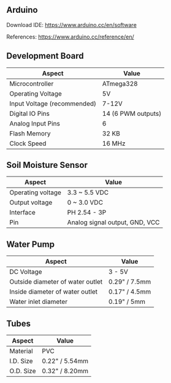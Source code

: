## Arduino

Download IDE: https://www.arduino.cc/en/software

References: https://www.arduino.cc/reference/en/

## Development Board

| Aspect      | Value |
| ----------- | ----------- |
| Microcontroller      | ATmega328       |
| Operating Voltage   | 5V        |
| Input Voltage (recommended)   | 7-12V        |
| Digital IO Pins   | 14 (6 PWM outputs)        |
| Analog Input Pins   | 6        |
| Flash Memory   | 32 KB        |
| Clock Speed   | 16 MHz        |

## Soil Moisture Sensor

| Aspect      | Value |
| ----------- | ----------- |
| Operating voltage      | 3.3 ~ 5.5 VDC |
| Output voltage   | 0 ~ 3.0 VDC |
| Interface | PH 2.54 - 3P |
| Pin | Analog signal output, GND, VCC |

## Water Pump

| Aspect      | Value |
| ----------- | ----------- |
| DC Voltage | 3 - 5V |
| Outside diameter of water outlet | 0.29" / 7.5mm |
| Inside diameter of water outlet | 0.17" / 4.5mm |
| Water inlet diameter | 0.19" / 5mm |


## Tubes

| Aspect      | Value |
| ----------- | ----------- |
| Material | PVC |
| I.D. Size | 0.22" / 5.54mm |
| O.D. Size | 0.32" / 8.20mm |
